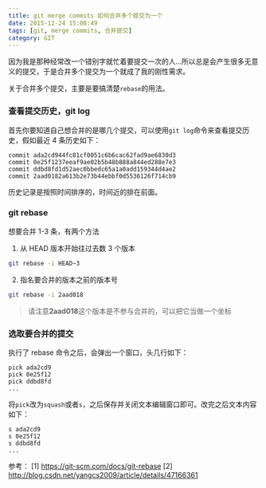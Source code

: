 ```yaml
---
title: git merge commits 如何合并多个提交为一个
date: 2015-12-24 15:08:49
tags: [git, merge commits, 合并提交]
category: GIT
---
```


因为我是那种经常改一个错别字就忙着要提交一次的人…所以总是会产生很多无意义的提交，于是合并多个提交为一个就成了我的刚性需求。

关于合并多个提交，主要是要搞清楚`rebase`的用法。

### 查看提交历史，git log

首先你要知道自己想合并的是哪几个提交，可以使用`git log`命令来查看提交历史，假如最近 4 条历史如下：

```
commit ada2cd944fc81cf0051c6b6cac62fad9ae6830d3
commit 0e25f1237eeaf9ae02b5b48b888a844ed288e7e3
commit ddbd8fd1d52aec0bbedc65a1a0add159344d4ae2
commit 2aad0182a613b2e73b44ebbf0d5536126f714cb9
```

历史记录是按照时间排序的，时间近的排在前面。

### git rebase

想要合并 1-3 条，有两个方法

1. 从 HEAD 版本开始往过去数 3 个版本

```bash
git rebase -i HEAD~3
```

2. 指名要合并的版本之前的版本号

```bash
git rebase -i 2aad018
```

> 请注意**2aad018**这个版本是不参与合并的，可以把它当做一个坐标

### 选取要合并的提交

执行了 rebase 命令之后，会弹出一个窗口，头几行如下：

```
pick ada2cd9
pick 0e25f12
pick ddbd8fd
...
```

将`pick`改为`squash`或者`s`，之后保存并关闭文本编辑窗口即可。改完之后文本内容如下：

```
s ada2cd9
s 0e25f12
s ddbd8fd
...
```

参考：
[1] https://git-scm.com/docs/git-rebase
[2] http://blog.csdn.net/yangcs2009/article/details/47166361
